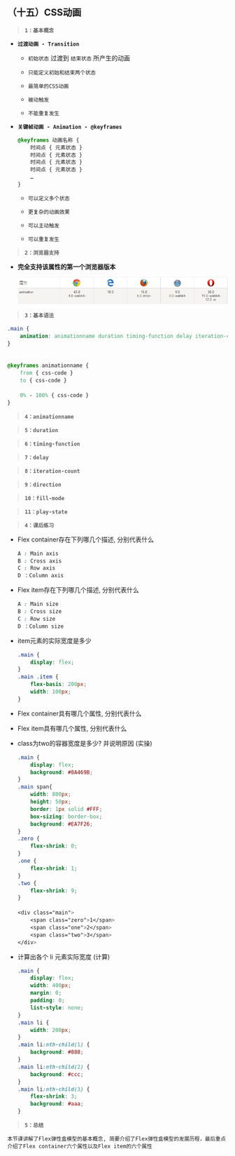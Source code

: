 ##  （十五）CSS动画

> **`1：基本概念`**

- **`过渡动画 - Transition`**
	- `初始状态` 过渡到 `结束状态` 所产生的动画

	- `只能定义初始和结束两个状态`

	- `最简单的CSS动画`

	- `被动触发`

	- `不能重复发生`

- **`关键帧动画 - Animation - @keyframes `**
	```css
	@keyframes 动画名称 {
	    时间点 { 元素状态 }
	    时间点 { 元素状态 }
	    时间点 { 元素状态 }
	    时间点 { 元素状态 }
	    …
	}
	```

	- `可以定义多个状态`

	- `更复杂的动画效果`

	- `可以主动触发`

	- `可以重复发生`

> **`2：浏览器支持`**
  - **完全支持该属性的第一个浏览器版本**

    ![image](./brower.png)

> **`3：基本语法`**

```css
.main {
    animation: animationname duration timing-function delay iteration-count direction fill-mode play-state;
}


@keyframes animationname {
    from { css-code }
    to { css-code }

    0% - 100% { css-code }
}
```

> **`4：animationname`**

> **`5：duration`**

> **`6：timing-function`**

> **`7：delay`**

> **`8：iteration-count`**

> **`9：direction`**

> **`10：fill-mode`**

> **`11：play-state`**

> **`4：课后练习`**
- Flex container存在下列哪几个描述, 分别代表什么
	```css
	A : Main axis
	B : Cross axis
	C : Row axis
	D ：Column axis
	```
- Flex item存在下列哪几个描述, 分别代表什么
	```css
	A : Main size
	B : Cross size
	C : Row size
	D ：Column size
	```
- item元素的实际宽度是多少
	```css
	.main {
	    display: flex;
	}
	.main .item {
	    flex-basis: 200px;
	    width: 100px;
	} 
	```
- Flex container具有哪几个属性, 分别代表什么

- Flex item具有哪几个属性, 分别代表什么

- class为two的容器宽度是多少? 并说明原因 (实操)
	```css
	.main {
	    display: flex;
	    background: #8A469B;
	}
	.main span{
	    width: 800px;
	    height: 50px;
	    border: 1px solid #FFF;
	    box-sizing: border-box;
	    background: #EA7F26;
	}
	.zero {
	    flex-shrink: 0;
	}
	.one {
	    flex-shrink: 1;
	}
	.two {
	    flex-shrink: 9;
	}

	<div class="main">
        <span class="zero">1</span>
        <span class="one">2</span>
        <span class="two">3</span>
    </div>
	```

- 计算出各个 li 元素实际宽度 (计算)
	```css
	.main {
	    display: flex;
	    width: 400px;
	    margin: 0;
	    padding: 0;
	    list-style: none;
	}
	.main li {
	    width: 200px;
	}
	.main li:nth-child(1) {
	    background: #888;
	}
	.main li:nth-child(2) {
	    background: #ccc;
	}
	.main li:nth-child(3) {
	    flex-shrink: 3;
	    background: #aaa;
	}
	```

> **`5：总结`**

```
本节课讲解了Flex弹性盒模型的基本概念, 简要介绍了Flex弹性盒模型的发展历程，最后重点介绍了Flex container六个属性以及Flex item的六个属性
```